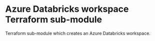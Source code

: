 # Azure Databricks workspace Terraform sub-module

Terraform sub-module which creates an Azure Databricks workspace.
